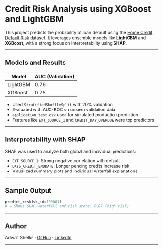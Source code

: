 #  Credit Risk Analysis using XGBoost and LightGBM

This project predicts the probability of loan default using the [Home Credit Default Risk](https://www.kaggle.com/competitions/home-credit-default-risk) dataset. It leverages ensemble models like **LightGBM** and **XGBoost**, with a strong focus on interpretability using **SHAP**.

---

##  Models and Results

| Model    | AUC (Validation) |
| -------- | ---------------- |
| LightGBM | 0.76             |
| XGBoost  | 0.75             |

- Used `StratifiedShuffleSplit` with 20% validation
- Evaluated with AUC-ROC on unseen validation data
- `application_test.csv` used for simulated production prediction
- Features like `EXT_SOURCE_1` and `CREDIT_DAY_OVERDUE` were top predictors

---

##  Interpretability with SHAP

SHAP was used to analyze both global and individual predictions:

- `EXT_SOURCE_1`: Strong negative correlation with default
- `DAYS_CREDIT_ENDDATE`: Longer pending credits increase risk
- Visualized summary plots and individual waterfall explanations

---

##  Sample Output

```python
predict_risk(sk_id=100001)
# → Shows SHAP waterfall and risk score: 0.87 (high risk)
```

---



##  Author

Adwait Shelke · [GitHub](https://github.com/adwaitshelke) · [LinkedIn](https://www.linkedin.com)

---



